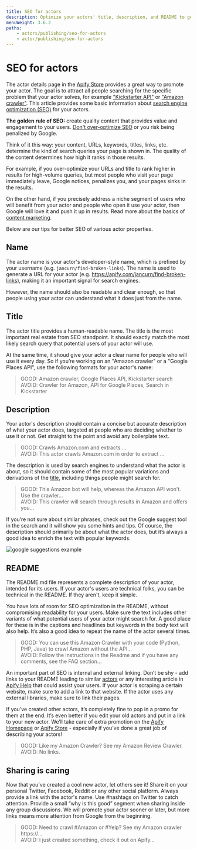 ```yaml
---
title: SEO for actors
description: Optimize your actors' title, description, and README to get more relevant visits from Google and other search engines.
menuWeight: 3.6.3
paths: 
    - actors/publishing/seo-for-actors
    - actor/publishing/seo-for-actors
---
```


# [](#seo-for-actors) SEO for actors

The actor details page in the [Apify Store](https://apify.com/store) provides a great way to promote your actor. The goal is to attract all people searching for the specific problem that your actor solves, for example ["Kickstarter API"](https://www.google.com/search?q=kickstarter+api) or ["Amazon crawler"](https://www.google.com/search?q=amazon+crawler). This article provides some basic information about [search engine optimization (SEO)](https://en.wikipedia.org/wiki/Search_engine_optimization) for your actors.

**The golden rule of SEO:** create quality content that provides value and engagement to your users. [Don't over-optimize SEO](https://seo-hacker.com/over-optimization-penalty/) or you risk being penalized by Google.

Think of it this way: your content, URLs, keywords, titles, links, etc. determine the kind of search queries your page is shown in. The quality of the content determines how high it ranks in those results. 

For example, if you over-optimize your URLs and title to rank higher in results for high-volume queries, but most people who visit your page immediately leave, Google notices, penalizes you, and your pages sinks in the results. 

On the other hand, if you precisely address a niche segment of users who will benefit from your actor and people who open it use your actor, then Google will love it and push it up in results. Read more about the basics of [content marketing](https://techcrunch.com/2019/04/13/how-do-startups-actually-get-their-content-marketing-to-work/).

Below are our tips for better SEO of various actor properties.

## [](#name) Name

The actor name is your actor's developer-style name, which is prefixed by your username (e.g. `jancurn/find-broken-links`). The name is used to generate a URL for your actor (e.g. https://apify.com/jancurn/find-broken-links), making it an important signal for search engines. 

However, the name should also be readable and clear enough, so that people using your actor can understand what it does just from the name.

## [](#title) Title

The actor title provides a human-readable name. The title is the most important real estate from SEO standpoint. It should exactly match the most likely search query that potential users of your actor will use. 

At the same time, it shoud give your actor a clear name for people who will use it every day. So if you’re working on an "Amazon crawler" or a "Google Places API", use the following formats for your actor's name: 

> GOOD: Amazon crawler, Google Places API, Kickstarter search  
> AVOID: Crawler for Amazon, API for Google Places, Search in Kickstarter

## [](#description) Description

Your actor's description should contain a concise but accurate description of what your actor does, targeted at people who are deciding whether to use it or not. Get straight to the point and avoid any boilerplate text.

> GOOD: Crawls Amazon.com and extracts ...  
> AVOID: This actor crawls Amazon.com in order to extract ...

The description is used by search engines to understand what the actor is about, so it should contain some of the most popular variations and derivations of the [title](#title), including things people might search for. 

> GOOD: This Amazon bot will help, whereas the Amazon API won’t. Use the crawler...  
> AVOID: This crawler will search through results in Amazon and offers you...

If you’re not sure about similar phrases, check out the Google suggest tool in the search and it will show you some hints and tips. Of course, the description should primarily be about what the actor does, but it’s always a good idea to enrich the text with popular keywords.

![google suggestions example](../../images/actors-publishing-google.png)

## [](#readme) README

The README․md file represents a complete description of your actor, intended for its users. If your actor's users are technical folks, you can be technical in the README. If they aren't, keep it simple.

You have lots of room for SEO optimization in the README, without compromising readability for your users. Make sure the text includes other variants of what potential users of your actor might search for. A good place for these is in the captions and headlines but keywords in the body text will also help. It’s also a good idea to repeat the name of the actor several times.

> GOOD: You can use this Amazon Crawler with your code (Python, PHP, Java) to crawl Amazon without the API...  
> AVOID: Follow the instructions in the Readme and if you have any comments, see the FAQ section...

An important part of SEO is internal and external linking. Don’t be shy -  add links to your README leading to similar [actors](https://apify.com/store) or any interesting article in [Apify Help](https://help.apify.com/) that could assist your users. If your actor is scraping a certain website, make sure to add a link to that website. If the actor uses any external libraries, make sure to link their pages.

If you’ve created other actors, it’s completely fine to pop in a promo for them at the end. It’s even better if you edit your old actors and put in a link to your new actor. We’ll take care of extra promotion on the [Apify Homepage](https://apify.com/) or [Apify Store](https://apify.com/store) - especially if you’ve done a great job of describing your actors!

> GOOD: Like my Amazon Crawler? See my Amazon Review Crawler.  
> AVOID: No links.

## [](#sharing) Sharing is caring

Now that you’ve created a cool new actor, let others see it! Share it on your personal Twitter, Facebook, Reddit or any other social platform. Always provide a link with the actor's name. Use #hashtags on Twitter to catch attention. Provide a small “why is this good” segment when sharing inside any group discussions. We will promote your actor sooner or later, but more links means more attention from Google from the beginning.

> GOOD: Need to crawl #Amazon or #Yelp? See my Amazon crawler https://...  
> AVOID: I just created something, check it out on Apify...
